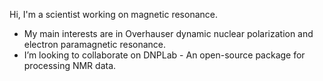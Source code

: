 Hi, I'm a scientist working on magnetic resonance.
- My main interests are in Overhauser dynamic nuclear polarization and electron paramagnetic resonance.
- I’m looking to collaborate on DNPLab - An open-source package for processing NMR data.
